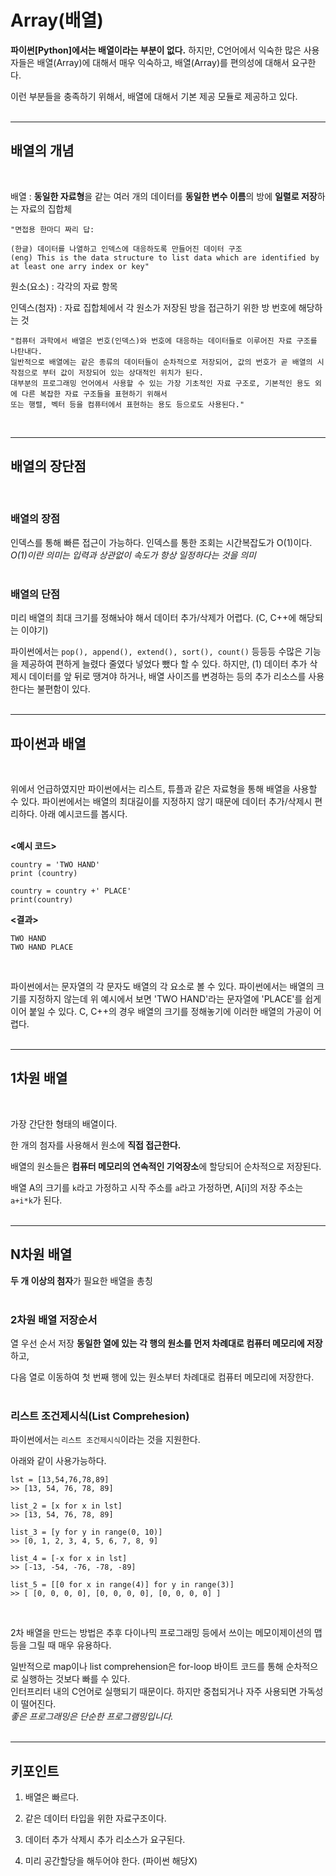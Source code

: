 # Array(배열)

**파이썬[Python]에서는 배열이라는 부분이 없다.** 하지만, C언어에서 익숙한 많은 사용자들은 배열(Array)에 대해서 매우 익숙하고, 배열(Array)를 편의성에 대해서 요구한다.  

이런 부분들을 충족하기 위해서, 배열에 대해서 기본 제공 모듈로 제공하고 있다.  
<br>

---
## 배열의 개념  
<br>

배열 : **동일한 자료형**을 같는 여러 개의 데이터를 **동일한 변수 이름**의 방에 **일렬로 저장**하는 자료의 집합체  

    "면접용 한마디 짜리 답:
    
    (한글) 데이터를 나열하고 인덱스에 대응하도록 만들어진 데이터 구조
    (eng) This is the data structure to list data which are identified by at least one arry index or key"

원소(요소) : 각각의 자료 항목  

인덱스(첨자) : 자료 집합체에서 각 원소가 저장된 방을 접근하기 위한 방 번호에 해당하는 것  


    "컴퓨터 과학에서 배열은 번호(인덱스)와 번호에 대응하는 데이터들로 이루어진 자료 구조를 나탄내다.  
    일반적으로 배열에는 같은 종류의 데이터들이 순차적으로 저장되어, 값의 번호가 곧 배열의 시작점으로 부터 값이 저장되어 있는 상대적인 위치가 된다.  
    대부분의 프로그래밍 언어에서 사용할 수 있는 가장 기초적인 자료 구조로, 기본적인 용도 외에 다른 복잡한 자료 구조들을 표현하기 위해서  
    또는 행렬, 벡터 등을 컴퓨터에서 표현하는 용도 등으로도 사용된다."
<br>

---
## 배열의 장단점  
<br>

### 배열의 장점
  인덱스를 통해 빠른 접근이 가능하다. 인덱스를 통한 조회는 시간복잡도가 O(1)이다.  
  *O(1)이란 의미는 입력과 상관없이 속도가 항상 일정하다는 것을 의미*  
<br>

### 배열의 단점
  미리 배열의 최대 크기를 정해놔야 해서 데이터 추가/삭제가 어렵다. (C, C++에 해당되는 이야기)  

  파이썬에서는 `pop(), append(), extend(), sort(), count()` 등등등 수많은 기능을 제공하여 편하게 늘렸다 줄였다 넣었다 뺐다 할 수 있다. 하지만, (1) 데이터 추가 삭제시 데이터를 앞 뒤로 땡겨야 하거나, 배열 사이즈를 변경하는 등의 추가 리소스를 사용한다는 불편함이 있다.  
<br>  

---
## 파이썬과 배열  
<br>

  위에서 언급하였지만 파이썬에서는 리스트, 튜플과 같은 자료형을 통해 배열을 사용할 수 있다. 파이썬에서는 배열의 최대길이를 지정하지 않기 때문에 데이터 추가/삭제시 편리하다. 아래 예시코드를 봅시다.  
  <br>

**<예시 코드>**
```
country = 'TWO HAND' 
print (country)

country = country +' PLACE'
print(country)
```

**<결과>**
```
TWO HAND
TWO HAND PLACE
```
<br>

  파이썬에서는 문자열의 각 문자도 배열의 각 요소로 볼 수 있다. 파이썬에서는 배열의 크기를 지정하지 않는데 위 예시에서 보면 'TWO HAND'라는 문자열에 'PLACE'를 쉽게 이어 붙일 수 있다. C, C++의 경우 배열의 크기를 정해놓기에 이러한 배열의 가공이 어렵다.  
<br>

---
## 1차원 배열
<br>

 가장 간단한 형태의 배열이다.  

 한 개의 첨자를 사용해서 원소에 **직접 접근한다.**  

 배열의 원소들은 **컴퓨터 메모리의 연속적인 기억장소**에 할당되어 순차적으로 저장된다.  

 배열 A의 크기를 `k`라고 가정하고 시작 주소를 `a`라고 가정하면, A[i]의 저장 주소는 `a+i*k`가 된다.  
<br>

 ---
## N차원 배열

**두 개 이상의 첨자**가 필요한 배열을 총칭  
<br>

### 2차원 배열 저장순서

  열 우선 순서 저장
  **동일한 열에 있는 각 행의 원소를 먼저 차례대로 컴퓨터 메모리에 저장**하고,  

  다음 열로 이동하여 첫 번째 행에 있는 원소부터 차례대로 컴퓨터 메모리에 저장한다.
<br><br>

### 리스트 조건제시식(List Comprehesion)

파이썬에서는 `리스트 조건제시식`이라는 것을 지원한다.  

아래와 같이 사용가능하다.  

```
lst = [13,54,76,78,89]
>> [13, 54, 76, 78, 89]

list_2 = [x for x in lst]  
>> [13, 54, 76, 78, 89]

list_3 = [y for y in range(0, 10)]  
>> [0, 1, 2, 3, 4, 5, 6, 7, 8, 9]

list_4 = [-x for x in lst]  
>> [-13, -54, -76, -78, -89]

list_5 = [[0 for x in range(4)] for y in range(3)]  
>> [ [0, 0, 0, 0], [0, 0, 0, 0], [0, 0, 0, 0] ]
```
<br>

  2차 배열을 만드는 방법은 추후 다이나믹 프로그래밍 등에서 쓰이는 메모이제이션의 맵 등을 그릴 때 매우 유용하다.  

  일반적으로 map이나 list comprehension은 for-loop 바이트 코드를 통해 순차적으로 실행하는 것보다 빠를 수 있다.  
  인터프리터 내의 C언어로 실행되기 때문이다. 하지만 중첩되거나 자주 사용되면 가독성이 떨어진다.  
  *좋은 프로그래밍은 단순한 프로그램밍입니다.*  
<br>

---
## 키포인트

1. 배열은 빠르다.  

2. 같은 데이터 타입을 위한 자료구조이다.  

3. 데이터 추가 삭제시 추가 리소스가 요구된다.  

4. 미리 공간할당을 해두어야 한다. (파이썬 해당X)
